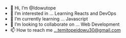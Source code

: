 - 👋 Hi, I’m @Idowutope
- 👀 I’m interested in ... Learning Reacts and DevOps
- 🌱 I’m currently learning ... Javascript
- 💞️ I’m looking to collaborate on ... Web Development
- 📫 How to reach me ...temitopeidowu30@gmail.com

<!---
Idowutope/Idowutope is a ✨ special ✨ repository because its `README.md` (this file) appears on your GitHub profile.
You can click the Preview link to take a look at your changes.
--->
